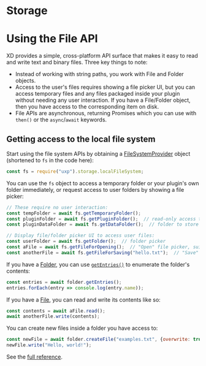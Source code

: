 # Storage

# Using the File API

XD provides a simple, cross-platform API surface that makes it easy to read and write text and binary files. Three key things to note:

* Instead of working with string paths, you work with File and Folder objects.
* Access to the user's files requires showing a file picker UI, but you can access temporary files and any files packaged inside your plugin without needing any user interaction. If you have a File/Folder object, then you have access to the corresponding item on disk.
* File APIs are asynchronous, returning Promises which you can use with `then()` or the `async`/`await` keywords.

## Getting access to the local file system

Start using the file system APIs by obtaining a [FileSystemProvider](/reference/uxp/module/storage/#filesystemprovider) object (shortened to `fs` in the code here):

```js
const fs = require("uxp").storage.localFileSystem;
```

You can use the `fs` object to access a temporary folder or your plugin's own folder immediately, or request access to user folders by showing a file picker:

```js
// These require no user interaction:
const tempFolder = await fs.getTemporaryFolder();
const pluginFolder = await fs.getPluginFolder();  // read-only access to the plugin's install folder
const pluginDataFolder = await fs.getDataFolder();  // folder to store settings

// Display file/folder picker UI to access user files:
const userFolder = await fs.getFolder();  // folder picker
const aFile = await fs.getFileForOpening();  // "Open" file picker, suitable for reading contents
const anotherFile = await fs.getFileForSaving("hello.txt");  // "Save" file picker, suitable for writing contents
```

If you have a [Folder](/reference/uxp/module/storage/#folder), you can use [`getEntries()`](/reference/uxp/module/storage/#folder-getentries) to enumerate the folder's contents:

```js
const entries = await folder.getEntries();
entries.forEach(entry => console.log(entry.name));
```

If you have a [File](/reference/uxp/module/storage/#file), you can read and write its contents like so:

```js
const contents = await aFile.read();
await anotherFile.write(contents);
```

You can create new files inside a folder you have access to:

```js
const newFile = await folder.createFile("examples.txt", {overwrite: true});
newFile.write("Hello, world!");
```

See the [full reference](/reference/uxp/module/storage/).